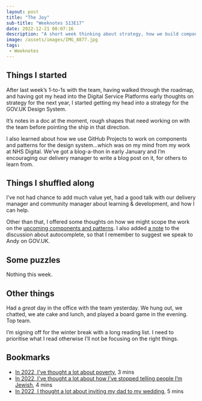 ```yaml
---
layout: post
title: "The Joy"
sub-title: "Weeknotes S13E17"
date: 2022-12-21 08:07:16
description: "A short week thinking about strategy, how we build components and patterns, and a day enjoying time with the team."
image: /assets/images/IMG_8877.jpg
tags:
 - Weeknotes
---
```


## Things I started

After last week’s 1-to-1s with the team, having walked through the roadmap, and having got my head into the Digital Service Platforms early thoughts on strategy for the next year, I started getting my head into a strategy for the GOV.UK Design System.

It’s notes in a doc at the moment, rough shapes that need working on with the team before pointing the ship in that direction.

I also learned about how we use GitHub Projects to work on components and patterns for the design system...which was on my mind from my work at NHS Digital. We’ve got a blog-a-thon in early January and I’m encouraging our delivery manager to write a blog post on it, for others to learn from.
  
## Things I shuffled along

I’ve not had chance to add much value yet, had a good talk with our delivery manager and community manager about learning & development, and how I can help.

Other than that, I offered some thoughts on how we might scope the work on the [upcoming components and patterns](https://design-system.service.gov.uk/community/upcoming-components-patterns/). I also added [a note](https://github.com/alphagov/govuk-design-system/discussions/2374#discussioncomment-4460410) to the discussion about autocomplete, so that I remember to suggest we speak to Andy on GOV.UK.

## Some puzzles

Nothing this week. 

## Other things

Had a _great_ day in the office with the team yesterday. We hung out, we chatted, we ate cake and lunch, and played a board game in the evening. Top team.

I’m signing off for the winter break with a long reading list. I need to prioritise what I read otherwise I’ll not be focusing on the right things.

## Bookmarks

- [In 2022, I've thought a lot about poverty](https://www.ithoughtaboutthatalot.com/poverty), 3 mins
- [In 2022, I've thought a lot about how I've stopped telling people I’m Jewish](https://www.ithoughtaboutthatalot.com/2022/how-ive-stopped-telling-people-im-jewish), 4 mins
- [In 2022, I thought a lot about inviting my dad to my wedding](https://www.ithoughtaboutthatalot.com/2022/inviting-my-dad-to-my-wedding), 5 mins
